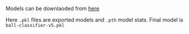 Models can be downlaoded from [here](https://drive.google.com/drive/folders/1gsy3c8dls9P5r5HxgoHcYGE3zFoJ7WAf?usp=sharing)

Here `.pkl` files are exported models and `.pth` model stats.
Final model is `ball-classifier-v5.pkl`